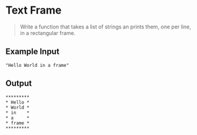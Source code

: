 # Text Frame #

> Write a function that takes a list of strings an prints them, one per line, in a rectangular frame.

## Example Input ##

    "Hello World in a frame"

## Output ##

    *********
    * Hello *
    * World *
    * in    *
    * a     *
    * frame *
    *********
